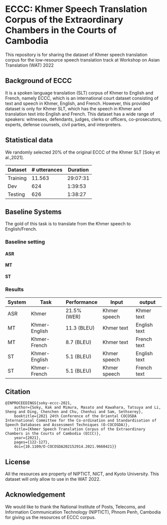 # ECCC: Khmer Speech Translation Corpus of the Extraordinary Chambers in the Courts of Cambodia

This repository is for sharing the dataset of Khmer speech translation corpus for the low-resource speech translation track at Workshop on Asian Translation (WAT) 2022

## Background of ECCC

It is a spoken language translation (SLT) corpus of Khmer to English and French, namely ECCC, which is an international court dataset consisting of text and speech in Khmer, English, and French. However, this provided dataset is only for Khmer SLT, which has the speech in Khmer and translation text into English and French. This dataset has a wide range of speakers: witnesses, defendants, judges, clerks or officers, co-prosecutors, experts, defense counsels, civil parties, and interpreters.

## Statistical data

We randomly selected 20% of the original ECCC of the Khmer SLT [Soky et al.,2021].

 | Dataset | # utterances | Duration |
 | --- | --- | --- |
 | Training | 11.563 | 29:07:31 |
 | Dev | 624 | 1:39:53 |
 | Testing | 626 | 1:38:27 |

## Baseline Systems

The gold of this task is to translate from the Khmer speech to English/French.
### Baseline setting

#### ASR

#### MT

#### ST

### Results

| System | Task | Performance | Input | output |
| --- | --- | --- | --- | --- |
| ASR | Khmer | 21.5% (WER) | Khmer speech | Khmer text |
| MT | Khmer-English | 11.3 (BLEU) | Khmer text | English text |
| MT | Khmer-French | 8.7 (BLEU) | Khmer text | French text |
| ST | Khmer-English | 5.1 (BLEU) | Khmer speech | English text |
| ST | Khmer-French | 5.1 (BLEU) | Khmer speech | French text |

## Citation

```
@INPROCEEDINGS{soky-eccc-2021,
    author={Soky, Kak and Mimura, Masato and Kawahara, Tatsuya and Li, Sheng and Ding, Chenchen and Chu, Chenhui and Sam, Sethserey},
    booktitle={2021 24th Conference of the Oriental COCOSDA International Committee for the Co-ordination and Standardisation of Speech Databases and Assessment Techniques (O-COCOSDA)},
    title={Khmer Speech Translation Corpus of the Extraordinary Chambers in the Courts of Cambodia (ECCC)},
    year={2021},
    pages={122-127},
    doi={10.1109/O-COCOSDA202152914.2021.9660421}}
```

## License

All the resources are property of NIPTICT, NICT, and Kyoto University.
This dataset will only allow to use in the WAT 2022.

## Acknowledgement

We would like to thank the National Institute of Posts, Telecoms, and Information Communication Technology (NIPTICT), Phnom Penh, Cambodia for giving us the resources of ECCC corpus.